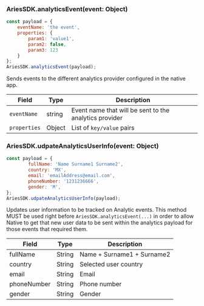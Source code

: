### AriesSDK.analyticsEvent(event: Object)

```js readonly
const payload = {
    eventName: 'the event',
    properties: {
        param1: 'value1',
        param2: false,
        param3: 123
    }
};
AriesSDK.analyticsEvent(payload);
```
Sends events to the different analytics provider configured in the native app.

| Field | Type | Description |
| ----- | ---- | ----------- |
| `eventName` | string | Event name that will be sent to the analytics provider |
| `properties` | Object | List of `key/value` pairs |

### AriesSDK.udpateAnalyticsUserInfo(event: Object)

```js readonly
const payload = {
        fullName: 'Name Surname1 Surname2',
        country: 'MX',
        email: 'emailAddress@email.com',
        phoneNumber: '1231236666',
        gender: 'M',
};
AriesSDK.udpateAnalyticsUserInfo(payload);
```
Updates user information to be tracked on Analytic events.
This method MUST be used right before `AriesSDK.analyticsEvent(...)` in order to allow Native to get that new user data to be sent within the analytics payload for those events that required them.

| Field | Type | Description |
| ----- | ---- | ----------- |
|  fullName | String | Name + Surname1 + Surname2  |
|  country | String | Selected user country  |
|  email | String | Email  |
|  phoneNumber | String | Phone number  |
|  gender | String | Gender  |
